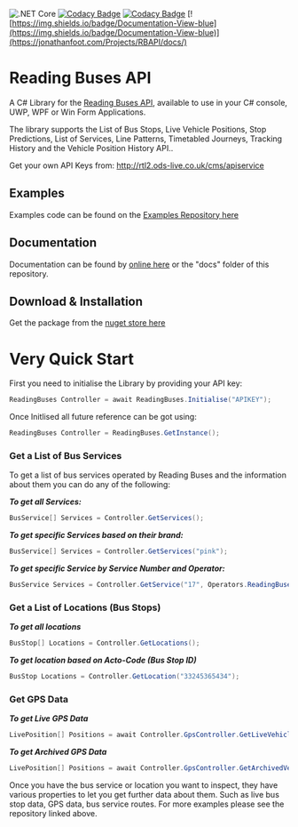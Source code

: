![.NET Core](https://github.com/jfoot/Reading-Buses-API/workflows/.NET%20Core/badge.svg)
[![Codacy Badge](https://api.codacy.com/project/badge/Grade/64f38db4be4c4a6f928560ea447c291d)](https://app.codacy.com/manual/jfoot/Reading-Buses-API?utm_source=github.com&utm_medium=referral&utm_content=jfoot/Reading-Buses-API&utm_campaign=Badge_Grade_Dashboard)
[![Codacy Badge](https://app.codacy.com/project/badge/Grade/654ef87688234627bd523c1db8318090)](https://www.codacy.com/manual/jfoot/Reading-Buses-API?utm_source=github.com&amp;utm_medium=referral&amp;utm_content=jfoot/Reading-Buses-API&amp;utm_campaign=Badge_Grade)
[![https://img.shields.io/badge/Documentation-View-blue](https://img.shields.io/badge/Documentation-View-blue)](https://jonathanfoot.com/Projects/RBAPI/docs/)
# Reading Buses API
A C# Library for the [Reading Buses API](http://rtl2.ods-live.co.uk/cms/apiservice), available to use in your C# console, UWP, WPF or Win Form Applications.

The library supports the List of Bus Stops, Live Vehicle Positions, Stop Predictions, List of Services, Line Patterns, Timetabled Journeys, Tracking History and the Vehicle Position History API..

Get your own API Keys from: http://rtl2.ods-live.co.uk/cms/apiservice

## Examples
Examples code can be found on the [Examples Repository here](https://github.com/jfoot/Reading-Buses-API-Examples/blob/master/ReadingBusesNewAPIWithLibrary/Program.cs)

## Documentation
Documentation can be found by [online here](https://jonathanfoot.com/Projects/RBAPI/docs/index.html) or the "docs" folder of this repository.


## Download & Installation
Get the package from the [nuget store here](https://www.nuget.org/packages/ReadingBusesAPI/)

# Very Quick Start
First you need to initialise the Library by providing your API key:

```c#
ReadingBuses Controller = await ReadingBuses.Initialise("APIKEY");
```
Once Initlised all future reference can be got using:
```c#
ReadingBuses Controller = ReadingBuses.GetInstance();
```
### Get a List of Bus Services 
To get a list of bus services operated by Reading Buses and the information about them you can do any of the following:

***To get all Services:***
```c#
BusService[] Services = Controller.GetServices();
```
***To get specific Services based on their brand:***
```c#
BusService[] Services = Controller.GetServices("pink");
```
***To get specific Service by Service Number and Operator:***
```c#
BusService Services = Controller.GetService("17", Operators.ReadingBuses);
```

### Get a List of Locations (Bus Stops)
***To get all locations***
```c#
BusStop[] Locations = Controller.GetLocations();
```
***To get location based on Acto-Code (Bus Stop ID)***
```c#
BusStop Locations = Controller.GetLocation("33245365434");
```


### Get GPS Data
***To get Live GPS Data***
```c#
LivePosition[] Positions = await Controller.GpsController.GetLiveVehiclePositions();
```

***To get Archived GPS Data***
```c#
LivePosition[] Positions = await Controller.GpsController.GetArchivedVehiclePositions(DateTime.Now.AddDays(-1), new TimeSpan(3, 0, 0));
```


Once you have the bus service or location you want to inspect, they have various properties to let you get further data about them. Such as live bus stop data, GPS data, bus service routes. For more examples please see the repository linked above.
